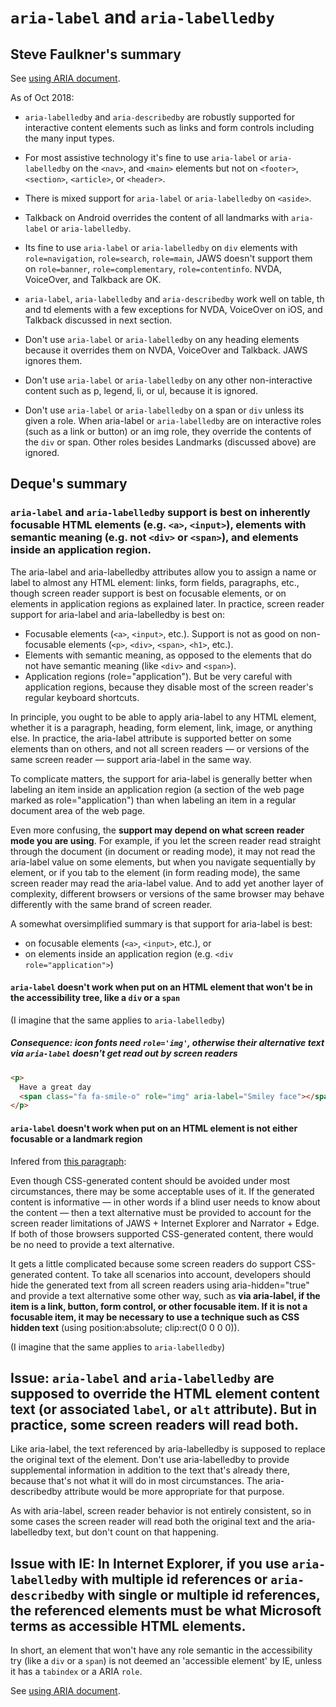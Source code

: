 # `aria-label` and `aria-labelledby`

## Steve Faulkner's summary

See [using ARIA document](https://www.w3.org/TR/using-aria/#label-support).

As of Oct 2018:

* `aria-labelledby` and `aria-describedby` are robustly supported for interactive content elements such as links and form controls including the many input types.

* For most assistive technology it's fine to use `aria-label` or `aria-labelledby` on the `<nav>`, and `<main>` elements but not on `<footer>`, `<section>`, `<article>`, or `<header>`.

* There is mixed support for `aria-label` or `aria-labelledby` on `<aside>`.

* Talkback on Android overrides the content of all landmarks with `aria-label` or `aria-labelledby`.

* Its fine to use `aria-label` or `aria-labelledby` on `div` elements with `role=navigation`, `role=search`, `role=main`, JAWS doesn't support them on `role=banner`, `role=complementary`, `role=contentinfo`. NVDA, VoiceOver, and Talkback are OK.

* `aria-label`, `aria-labelledby` and `aria-describedby` work well on table, th and td elements with a few exceptions for NVDA, VoiceOver on iOS, and Talkback discussed in next section.

* Don't use `aria-label` or `aria-labelledby` on any heading elements because it overrides them on NVDA, VoiceOver and Talkback. JAWS ignores them.

* Don't use `aria-label` or `aria-labelledby` on any other non-interactive content such as p, legend, li, or ul, because it is ignored.

* Don't use `aria-label` or `aria-labelledby` on a span or `div` unless its given a role. When aria-label or `aria-labelledby` are on interactive roles (such as a link or button) or an img role, they override the contents of the `div` or span. Other roles besides Landmarks (discussed above) are ignored.

## Deque's summary

### `aria-label` and `aria-labelledby` support is best on inherently focusable HTML elements (e.g. `<a>`, `<input>`), elements with semantic meaning (e.g. not `<div>` or `<span>`), and elements inside an application region.

The aria-label and aria-labelledby attributes allow you to assign a name or label to almost any HTML element: links, form fields, paragraphs, etc., though screen reader support is best on focusable elements, or on elements in application regions as explained later. In practice, screen reader support for aria-label and aria-labelledby is best on:

* Focusable elements (`<a>`, `<input>`, etc.). Support is not as good on non-focusable elements (`<p>`, `<div>`, `<span>`, `<h1>`, etc.).
* Elements with semantic meaning, as opposed to the elements that do not have semantic meaning (like `<div>` and `<span>`).
* Application regions (role="application"). But be very careful with application regions, because they disable most of the screen reader's regular keyboard shortcuts.

In principle, you ought to be able to apply aria-label to any HTML element, whether it is a paragraph, heading, form element, link, image, or anything else. In practice, the aria-label attribute is supported better on some elements than on others, and not all screen readers — or versions of the same screen reader — support aria-label in the same way.

To complicate matters, the support for aria-label is generally better when labeling an item inside an application region (a section of the web page marked as role="application") than when labeling an item in a regular document area of the web page. 

Even more confusing, the **support may depend on what screen reader mode you are using**. For example, if you let the screen reader read straight through the document (in document or reading mode), it may not read the aria-label value on some elements, but when you navigate sequentially by element, or if you tab to the element (in form reading mode), the same screen reader may read the aria-label value. And to add yet another layer of complexity, different browsers or versions of the same browser may behave differently with the same brand of screen reader.

A somewhat oversimplified summary is that support for aria-label is best:
* on focusable elements (`<a>`, `<input>`, etc.), or
* on elements inside an application region (e.g. `<div role="application">`)

#### `aria-label` doesn't work when put on an HTML element that won't be in the accessibility tree, like a `div` or a `span`

(I imagine that the same applies to `aria-labelledby`)

##### Consequence: icon fonts need `role='img'`, otherwise their alternative text via `aria-label` doesn't get read out by screen readers

```html
<p>
  Have a great day 
  <span class="fa fa-smile-o" role="img" aria-label="Smiley face"></span>
</p>
```

#### `aria-label` doesn't work when put on an HTML element is not either focusable or a landmark region

Infered from [this paragraph](https://dequeuniversity.com/class/visual-design2/css/css-generated):

Even though CSS-generated content should be avoided under most circumstances, there may be some acceptable uses of it. If the generated content is informative — in other words if a blind user needs to know about the content — then a text alternative must be provided to account for the screen reader limitations of JAWS + Internet Explorer and Narrator + Edge. If both of those browsers supported CSS-generated content, there would be no need to provide a text alternative.

It gets a little complicated because some screen readers do support CSS-generated content. To take all scenarios into account, developers should hide the generated text from all screen readers using aria-hidden="true" and provide a text alternative some other way, such as **via aria-label, if the item is a link, button, form control, or other focusable item. If it is not a focusable item, it may be necessary to use a technique such as CSS hidden text** (using position:absolute; clip:rect(0 0 0 0)).

(I imagine that the same applies to `aria-labelledby`)

## Issue: `aria-label` and `aria-labelledby` are supposed to override the HTML element content text (or associated `label`, or `alt` attribute). But in practice, some screen readers will read both.

Like aria-label, the text referenced by aria-labelledby is supposed to replace the original text of the element. Don't use aria-labelledby to provide supplemental information in addition to the text that's already there, because that's not what it will do in most circumstances. The aria-describedby attribute would be more appropriate for that purpose.

As with aria-label, screen reader behavior is not entirely consistent, so in some cases the screen reader will read both the original text and the aria-labelledby text, but don't count on that happening.

## Issue with IE: In Internet Explorer, if you use `aria-labelledby` with multiple id references or `aria-describedby` with single or multiple id references, the referenced elements must be what Microsoft terms as accessible HTML elements.

In short, an element that won't have any role semantic in the accessibility try (like a `div` or a `span`) is not deemed an 'accessible element' by IE, unless it has a `tabindex` or a ARIA `role`.

See [using ARIA document](https://www.w3.org/TR/using-aria/#label-support).